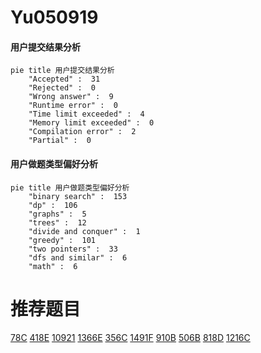 # Yu050919

<!-- tabs:start -->



#### **用户提交结果分析**

```mermaid
pie title 用户提交结果分析
    "Accepted" :  31
    "Rejected" :  0
    "Wrong answer" :  9
    "Runtime error" :  0
    "Time limit exceeded" :  4
    "Memory limit exceeded" :  0
    "Compilation error" :  2
    "Partial" :  0
```

#### **用户做题类型偏好分析**

```mermaid
pie title 用户做题类型偏好分析
    "binary search" :  153
    "dp" :  106
    "graphs" :  5
    "trees" :  12
    "divide and conquer" :  1
    "greedy" :  101
    "two pointers" :  33
    "dfs and similar" :  6
    "math" :  6
```



<!-- tabs:end -->
# 推荐题目
[78C](https://codeforces.com/contest/78/problem/C)
[418E](https://codeforces.com/contest/418/problem/E)
[10921](https://codeforces.com/contest/1092/problem/1)
[1366E](https://codeforces.com/contest/1366/problem/E)
[356C](https://codeforces.com/contest/356/problem/C)
[1491F](https://codeforces.com/contest/1491/problem/F)
[910B](https://codeforces.com/contest/910/problem/B)
[506B](https://codeforces.com/contest/506/problem/B)
[818D](https://codeforces.com/contest/818/problem/D)
[1216C](https://codeforces.com/contest/1216/problem/C)
